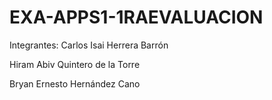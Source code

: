 # EXA-APPS1-1RAEVALUACION

Integrantes:
Carlos Isai Herrera Barrón      

Hiram Abiv Quintero de la Torre

Bryan Ernesto Hernández Cano
